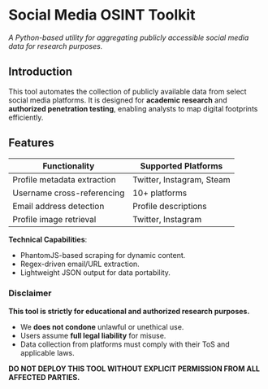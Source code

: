 # Social Media OSINT Toolkit  

*A Python-based utility for aggregating publicly accessible social media data for research purposes.*  


## Introduction  
This tool automates the collection of publicly available data from select social media platforms. It is designed for **academic research** and **authorized penetration testing**, enabling analysts to map digital footprints efficiently.  


## Features  
| Functionality           | Supported Platforms      |  
|-------------------------|--------------------------|  
| Profile metadata extraction | Twitter, Instagram, Steam |  
| Username cross-referencing | 10+ platforms            |  
| Email address detection | Profile descriptions     |  
| Profile image retrieval | Twitter, Instagram       |  

**Technical Capabilities**:  
- PhantomJS-based scraping for dynamic content.  
- Regex-driven email/URL extraction.  
- Lightweight JSON output for data portability.  



### Disclaimer  
**This tool is strictly for educational and authorized research purposes.**  

- We **does not condone** unlawful or unethical use.  
- Users assume **full legal liability** for misuse.  
- Data collection from platforms must comply with their ToS and applicable laws.  

**DO NOT DEPLOY THIS TOOL WITHOUT EXPLICIT PERMISSION FROM ALL AFFECTED PARTIES.**  
